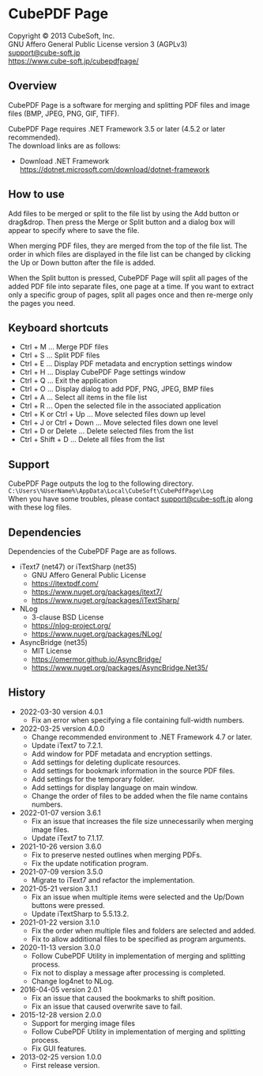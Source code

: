CubePDF Page
====

Copyright © 2013 CubeSoft, Inc.  
GNU Affero General Public License version 3 (AGPLv3)  
support@cube-soft.jp  
https://www.cube-soft.jp/cubepdfpage/

## Overview

CubePDF Page is a software for merging and splitting PDF files and image files (BMP, JPEG, PNG, GIF, TIFF).

CubePDF Page requires .NET Framework 3.5 or later (4.5.2 or later recommended).  
The download links are as follows:

* Download .NET Framework  
  https://dotnet.microsoft.com/download/dotnet-framework


## How to use

Add files to be merged or split to the file list by using the Add button or drag&drop.
Then press the Merge or Split button and a dialog box will appear to specify where to save the file.

When merging PDF files, they are merged from the top of the file list.
The order in which files are displayed in the file list can be changed by clicking the Up or Down button after the file is added.

When the Split button is pressed, CubePDF Page will split all pages of the added PDF file into separate files, one page at a time.
If you want to extract only a specific group of pages, split all pages once and then re-merge only the pages you need.

## Keyboard shortcuts

* Ctrl + M ... Merge PDF files
* Ctrl + S ... Split PDF files
* Ctrl + E ... Display PDF metadata and encryption settings window
* Ctrl + H ... Display CubePDF Page settings window
* Ctrl + Q ... Exit the application
* Ctrl + O ... Display dialog to add PDF, PNG, JPEG, BMP files
* Ctrl + A ... Select all items in the file list
* Ctrl + R ... Open the selected file in the associated application
* Ctrl + K or Ctrl + Up ... Move selected files down up level
* Ctrl + J or Ctrl + Down ... Move selected files down one level
* Ctrl + D or Delete ... Delete selected files from the list
* Ctrl + Shift + D ... Delete all files from the list

## Support

CubePDF Page outputs the log to the following directory.  
```C:\Users\%UserName%\AppData\Local\CubeSoft\CubePdfPage\Log```  
When you have some troubles, please contact support@cube-soft.jp along with these log files.

## Dependencies

Dependencies of the CubePDF Page are as follows.

* iText7 (net47) or iTextSharp (net35)
    - GNU Affero General Public License
    - https://itextpdf.com/
    - https://www.nuget.org/packages/itext7/
    - https://www.nuget.org/packages/iTextSharp/
* NLog
    - 3-clause BSD License
    - https://nlog-project.org/
    - https://www.nuget.org/packages/NLog/
* AsyncBridge (net35)
    - MIT License
    - https://omermor.github.io/AsyncBridge/
    - https://www.nuget.org/packages/AsyncBridge.Net35/

## History

* 2022-03-30 version 4.0.1
    - Fix an error when specifying a file containing full-width numbers.
* 2022-03-25 version 4.0.0
    - Change recommended environment to .NET Framework 4.7 or later.
    - Update iText7 to 7.2.1.
    - Add window for PDF metadata and encryption settings.
    - Add settings for deleting duplicate resources.
    - Add settings for bookmark information in the source PDF files.
    - Add settings for the temporary folder.
    - Add settings for display language on main window.
    - Change the order of files to be added when the file name contains numbers.
* 2022-01-07 version 3.6.1
    - Fix an issue that increases the file size unnecessarily when merging image files.
    - Update iText7 to 7.1.17.
* 2021-10-26 version 3.6.0
    - Fix to preserve nested outlines when merging PDFs.
    - Fix the update notification program.
* 2021-07-09 version 3.5.0
    - Migrate to iText7 and refactor the implementation.
* 2021-05-21 version 3.1.1
    - Fix an issue when multiple items were selected and the Up/Down buttons were pressed.
    - Update iTextSharp to 5.5.13.2.
* 2021-01-22 version 3.1.0
    - Fix the order when multiple files and folders are selected and added.
    - Fix to allow additional files to be specified as program arguments.
* 2020-11-13 version 3.0.0
    - Follow CubePDF Utility in implementation of merging and splitting process.
    - Fix not to display a message after processing is completed.
    - Change log4net to NLog.
* 2016-04-05 version 2.0.1
    - Fix an issue that caused the bookmarks to shift position.
    - Fix an issue that caused overwrite save to fail.
* 2015-12-28 version 2.0.0
    - Support for merging image files
    - Follow CubePDF Utility in implementation of merging and splitting process.
    - Fix GUI features.
* 2013-02-25 version 1.0.0
    - First release version.
